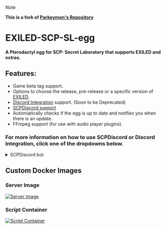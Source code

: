 > [!Note]
> **This is a fork of [Parkeymon's Repository](https://github.com/Parkeymon/EXILED-SCP-SL-egg)**
# EXILED-SCP-SL-egg
**A Pterodactyl egg for SCP: Secret Laboratory that supports EXILED and extras.**

## Features:
- Game beta tag support.
- Options to choose the release, pre-release or a specific version of [EXILED](https://github.com/ExMod-Team/EXILED).
- [Discord Integration](https://github.com/ExMod-Team/DiscordIntegration) support. (Soon to be Deprecated)
- [SCPDiscord support](https://github.com/KarlOfDuty/SCPDiscord/)
- Automiatically checks if the egg is up to date and notifies you when there is an update.
- FFmpeg support (for use with audio player plugins).

### For more information on how to use SCPDiscord or Discord Integration, click one of the dropdowns below.
<details>
<summary>SCPDiscord bot</summary>
  
### Using the SCPDiscord bot.
1. Go to the startup tab in your server, then set `INSTALL SCP DISCORD?` to `true`.
2. Under the settings tab, press "Reinstall Server" and wait until the server has finished the process.
> **Re-installing will *not* delete your important files.**
3. Go to the files tab, and go to `/.egg/SCPDBot` and open `config.yml` to configure the bot.
> **To configure the bot and plugin, read the [installation guide](https://github.com/KarlOfDuty/SCPDiscord/blob/main/docs/Installation.md).**

</details>


## Custom Docker Images
### Server Image
[![Server Image](https://github.com/EsserGaming/docker-scpsl/actions/workflows/docker-image.yml/badge.svg?branch=master)](https://github.com/EsserGaming/docker-scpsl/actions/workflows/docker-image.yml)

### Script Container
[![Script Container](https://github.com/EsserGaming/scpsl-install-docker/actions/workflows/docker-image.yml/badge.svg?branch=master)](https://github.com/EsserGaming/scpsl-install-docker/actions/workflows/docker-image.yml)